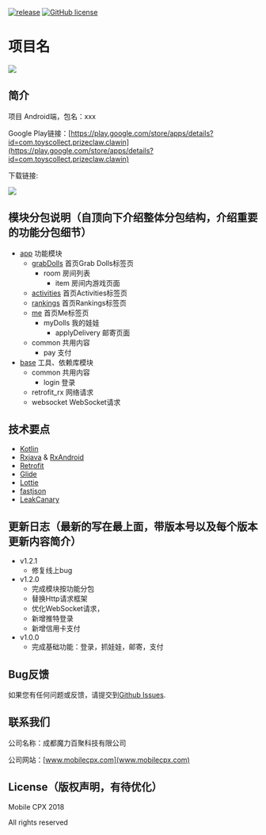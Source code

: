 [![release](https://img.shields.io/badge/release-1.2.2-green.svg)](https://play.google.com/store/apps/details?id=com.toyscollect.prizeclaw.clawin)
[![GitHub license](https://img.shields.io/badge/license-Apache%20License%202.0-blue.svg?style=flat)](http://www.apache.org/licenses/LICENSE-2.0)

# 项目名

![](https://is5-ssl.mzstatic.com/image/thumb/Purple128/v4/bb/a1/c8/bba1c89a-9572-ba8e-ab3d-7da8521d69c4/AppIcon-1x_U007emarketing-85-220-0-4.png/1200x630wa.png)

## 简介

项目 Android端，包名：xxx

Google Play链接：[https://play.google.com/store/apps/details?id=com.toyscollect.prizeclaw.clawin](https://play.google.com/store/apps/details?id=com.toyscollect.prizeclaw.clawin)

下载链接:

![](https://qr.api.cli.im/qr?data=https%253A%252F%252Fplay.google.com%252Fstore%252Fapps%252Fdetails%253Fid%253Dcom.toyscollect.prizeclaw.clawin&level=H&transparent=false&bgcolor=%23ffffff&forecolor=%23000000&blockpixel=12&marginblock=1&logourl=http%3A%2F%2Foss-cn-hangzhou.aliyuncs.com%2Fpublic-cli%2Ffree%2Ff6032e7629b603b19b2f97f5f1c58aaa1542252258.png&size=260&kid=cliim&key=b174f37d026e8e432dfdfde0cc07ad16)

## 模块分包说明（自顶向下介绍整体分包结构，介绍重要的功能分包细节）

* [app](https://github.com/MobileCPX/Clawin/tree/master/app) 功能模块
  * [grabDolls](https://github.com/MobileCPX/Clawin/tree/master/app/src/main/java/com/toyscollect/prizeclaw/clawin/app/grabDolls) 首页Grab Dolls标签页
    * room 房间列表
      * item 房间内游戏页面
  * [activities](https://github.com/MobileCPX/Clawin/tree/master/app/src/main/java/com/toyscollect/prizeclaw/clawin/app/activities) 首页Activities标签页
  * [rankings](https://github.com/MobileCPX/Clawin/tree/master/app/src/main/java/com/toyscollect/prizeclaw/clawin/app/rankings) 首页Rankings标签页
  * [me](https://github.com/MobileCPX/Clawin/tree/master/app/src/main/java/com/toyscollect/prizeclaw/clawin/app/me) 首页Me标签页
    * myDolls 我的娃娃
      * applyDelivery 邮寄页面
  * common 共用内容
    * pay 支付
* [base](https://github.com/MobileCPX/Clawin/tree/master/base) 工具、依赖库模块
  * common 共用内容
    * login 登录
  * retrofit_rx 网络请求
  * websocket WebSocket请求

## 技术要点

* [Kotlin](https://github.com/JetBrains/kotlin)
* [Rxjava](https://github.com/ReactiveX/RxJava) & [RxAndroid](https://github.com/ReactiveX/RxAndroid)
* [Retrofit](https://github.com/square/retrofit)
* [Glide](https://github.com/bumptech/glide)
* [Lottie](https://github.com/airbnb/lottie-android)
* [fastjson](https://github.com/alibaba/fastjson)
* [LeakCanary](https://github.com/square/leakcanary)

## 更新日志（最新的写在最上面，带版本号以及每个版本更新内容简介）
* v1.2.1 
  * 修复线上bug
* v1.2.0 
  * 完成模块按功能分包
  * 替换Http请求框架
  * 优化WebSocket请求，
  * 新增推特登录
  * 新增信用卡支付
* v1.0.0 
  * 完成基础功能：登录，抓娃娃，邮寄，支付

## Bug反馈

如果您有任何问题或反馈，请提交到[Github Issues](https://github.com/MobileCPX/Clawin/issues).

## 联系我们

公司名称：成都魔力百聚科技有限公司

公司网站：[www.mobilecpx.com](www.mobilecpx.com)

## License（版权声明，有待优化）
Mobile CPX 2018

All rights reserved
